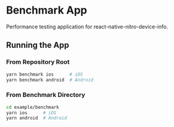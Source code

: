 # Benchmark App

Performance testing application for react-native-nitro-device-info.

## Running the App

### From Repository Root

```bash
yarn benchmark ios      # iOS
yarn benchmark android  # Android
```

### From Benchmark Directory

```bash
cd example/benchmark
yarn ios      # iOS
yarn android  # Android
```
